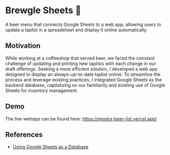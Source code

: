 # Brewgle Sheets 🍺

A beer menu that connects Google Sheets to a web app, allowing users to update a taplist in a spreadsheet and display it online automatically.

## Motivation
While working at a coffeeshop that served beer, we faced the constant challenge of updating and printing new taplists with each change in our draft offerings. Seeking a more efficient solution, I developed a web app designed to display an always-up-to-date taplist online. To streamline the process and leverage existing practices, I integrated Google Sheets as the backend database, capitalizing on our familiarity and existing use of Google Sheets for inventory management.

## Demo
The live webapp can be found here: https://mostra-beer-list.vercel.app/

## References
- [Using Google Sheets as a Database](https://www.youtube.com/watch?v=K6Vcfm7TA5U)

